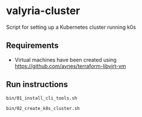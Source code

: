 # valyria-cluster

Script for setting up a Kubernetes cluster running k0s

## Requirements

- Virtual machines have been created using <https://github.com/avnes/terraform-libvirt-vm>

## Run instructions

```bash
bin/01_install_cli_tools.sh

bin/02_create_k8s_cluster.sh
```
